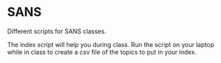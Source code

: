 # SANS
Different scripts for SANS classes.

The index script will help you during class.  Run the script on your laptop while in class to create a csv file of the topics to put in your index.
